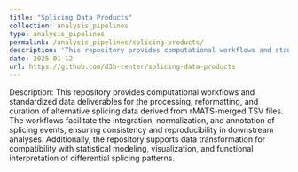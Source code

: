 ```yaml
---
title: "Splicing Data Products"
collection: analysis_pipelines
type: analysis_pipelines
permalink: /analysis_pipelines/splicing-products/
description: 'This repository provides computational workflows and standardized data deliverables for the processing, reformatting, and curation of alternative splicing data derived from rMATS-merged TSV files. The workflows facilitate the integration, normalization, and annotation of splicing events, ensuring consistency and reproducibility in downstream analyses. Additionally, the repository supports data transformation for compatibility with statistical modeling, visualization, and functional interpretation of differential splicing patterns'
date: 2025-01-12
url: https://github.com/d3b-center/splicing-data-products
---
```

Description: This repository provides computational workflows and standardized data deliverables for the processing, reformatting, and curation of alternative splicing data derived from rMATS-merged TSV files. The workflows facilitate the integration, normalization, and annotation of splicing events, ensuring consistency and reproducibility in downstream analyses. Additionally, the repository supports data transformation for compatibility with statistical modeling, visualization, and functional interpretation of differential splicing patterns.
